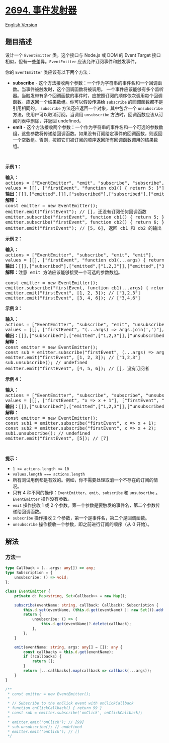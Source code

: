 # [2694. 事件发射器](https://leetcode.cn/problems/event-emitter)

[English Version](/solution/2600-2699/2694.Event%20Emitter/README_EN.md)

<!-- tags: -->

## 题目描述

<!-- 这里写题目描述 -->

<p>设计一个 <code>EventEmitter</code> 类。这个接口与 Node.js 或 DOM 的 Event Target 接口相似，但有一些差异。<code>EventEmitter</code> 应该允许订阅事件和触发事件。</p>

<p>你的 <code>EventEmitter</code> 类应该有以下两个方法：</p>

<ul>
	<li><strong>subscribe</strong> - 这个方法接收两个参数：一个作为字符串的事件名和一个回调函数。当事件被触发时，这个回调函数将被调用。 一个事件应该能够有多个监听器。当触发带有多个回调函数的事件时，应按照订阅的顺序依次调用每个回调函数。应返回一个结果数组。你可以假设传递给 <code>subscribe</code> 的回调函数都不是引用相同的。 <code>subscribe</code> 方法还应返回一个对象，其中包含一个 <code>unsubscribe</code> 方法，使用户可以取消订阅。当调用 <code>unsubscribe</code> 方法时，回调函数应该从订阅列表中删除，并返回 undefined。</li>
	<li><strong>emit</strong> - 这个方法接收两个参数：一个作为字符串的事件名和一个可选的参数数组，这些参数将传递给回调函数。如果没有订阅给定事件的回调函数，则返回一个空数组。否则，按照它们被订阅的顺序返回所有回调函数调用的结果数组。</li>
</ul>

<p>&nbsp;</p>

<p><strong>示例 1：</strong></p>

<pre>
<b>输入：
</b>actions = ["EventEmitter", "emit", "subscribe", "subscribe", "emit"], 
values = [[], ["firstEvent", "function cb1() { return 5; }"],  ["firstEvent", "function cb1() { return 5; }"], ["firstEvent"]]
<b>输出：</b>[[],["emitted",[]],["subscribed"],["subscribed"],["emitted",[5,6]]]
<b>解释：</b>
const emitter = new EventEmitter();
emitter.emit("firstEvent"); // [], 还没有订阅任何回调函数
emitter.subscribe("firstEvent", function cb1() { return 5; });
emitter.subscribe("firstEvent", function cb2() { return 6; });
emitter.emit("firstEvent"); // [5, 6], 返回 cb1 和 cb2 的输出
</pre>

<p><strong>示例 2：</strong></p>

<pre>
<b>输入：
</b>actions = ["EventEmitter", "subscribe", "emit", "emit"], 
values = [[], ["firstEvent", "function cb1(...args) { return args.join(','); }"], ["firstEvent", [1,2,3]], ["firstEvent", [3,4,6]]]
<b>输出：</b>[[],["subscribed"],["emitted",["1,2,3"]],["emitted",["3,4,6"]]]
<strong>解释：</strong>注意 emit 方法应该能够接受一个可选的参数数组。

const emitter = new EventEmitter();
emitter.subscribe("firstEvent, function cb1(...args) { return args.join(','); });
emitter.emit("firstEvent", [1, 2, 3]); // ["1,2,3"]
emitter.emit("firstEvent", [3, 4, 6]); // ["3,4,6"]
</pre>

<p><strong>示例 3：</strong></p>

<pre>
<b>输入：
</b>actions = ["EventEmitter", "subscribe", "emit", "unsubscribe", "emit"], 
values = [[], ["firstEvent", "(...args) =&gt; args.join(',')"], ["firstEvent", [1,2,3]], [0], ["firstEvent", [4,5,6]]]
<b>输出：</b>[[],["subscribed"],["emitted",["1,2,3"]],["unsubscribed",0],["emitted",[]]]
<b>解释：</b>
const emitter = new EventEmitter();
const sub = emitter.subscribe("firstEvent", (...args) =&gt; args.join(','));
emitter.emit("firstEvent", [1, 2, 3]); // ["1,2,3"]
sub.unsubscribe(); // undefined
emitter.emit("firstEvent", [4, 5, 6]); // [], 没有订阅者
</pre>

<p><strong>示例 4：</strong></p>

<pre>
<b>输入：
</b>actions = ["EventEmitter", "subscribe", "subscribe", "unsubscribe", "emit"], 
values = [[], ["firstEvent", "x =&gt; x + 1"], ["firstEvent", "x =&gt; x + 2"], [0], ["firstEvent", [5]]]
<b>输出：</b>[[],["subscribed"],["emitted",["1,2,3"]],["unsubscribed",0],["emitted",[7]]]
<b>解释：</b>
const emitter = new EventEmitter();
const sub1 = emitter.subscribe("firstEvent", x =&gt; x + 1);
const sub2 = emitter.subscribe("firstEvent", x =&gt; x + 2);
sub1.unsubscribe(); // undefined
emitter.emit("firstEvent", [5]); // [7]</pre>

<p>&nbsp;</p>

<p><strong>提示：</strong></p>

<ul>
	<li><code>1 &lt;= actions.length &lt;= 10</code></li>
	<li><code>values.length === actions.length</code></li>
	<li>所有测试用例都是有效的。例如，你不需要处理取消一个不存在的订阅的情况。</li>
	<li>只有 4 种不同的操作：<code>EventEmitter</code>、<code>emit</code>、<code>subscribe</code> 和 <code>unsubscribe</code>&nbsp;。 <code>EventEmitter</code> 操作没有参数。</li>
	<li><code>emit</code> 操作接收 1 或 2 个参数。第一个参数是要触发的事件名，第二个参数传递给回调函数。</li>
	<li><code>subscribe</code> 操作接收 2 个参数，第一个是事件名，第二个是回调函数。</li>
	<li><code>unsubscribe</code> 操作接收一个参数，即之前进行订阅的顺序（从 0 开始）。</li>
</ul>

## 解法

### 方法一

<!-- tabs:start -->

```ts
type Callback = (...args: any[]) => any;
type Subscription = {
    unsubscribe: () => void;
};

class EventEmitter {
    private d: Map<string, Set<Callback>> = new Map();

    subscribe(eventName: string, callback: Callback): Subscription {
        this.d.set(eventName, (this.d.get(eventName) || new Set()).add(callback));
        return {
            unsubscribe: () => {
                this.d.get(eventName)?.delete(callback);
            },
        };
    }

    emit(eventName: string, args: any[] = []): any {
        const callbacks = this.d.get(eventName);
        if (!callbacks) {
            return [];
        }
        return [...callbacks].map(callback => callback(...args));
    }
}

/**
 * const emitter = new EventEmitter();
 *
 * // Subscribe to the onClick event with onClickCallback
 * function onClickCallback() { return 99 }
 * const sub = emitter.subscribe('onClick', onClickCallback);
 *
 * emitter.emit('onClick'); // [99]
 * sub.unsubscribe(); // undefined
 * emitter.emit('onClick'); // []
 */
```

<!-- tabs:end -->

<!-- end -->
